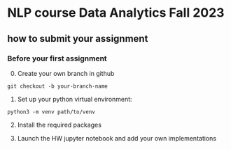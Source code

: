 # NLP course Data Analytics Fall 2023

## how to submit your assignment

### Before your first assignment

0. Create your own branch in github

```git checkout -b your-branch-name```

1. Set up your python virtual environment:

```python3 -m venv path/to/venv```

2. Install the required packages

3. Launch the HW jupyter notebook and add your own implementations

